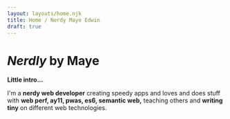 ```yaml
---
layout: layouts/home.njk
title: Home / Nerdy Maye Edwin
draft: true
---
```


# _Nerdly_ by Maye

**Little intro...**

I'm a **nerdy web developer** creating speedy apps and loves and does stuff with **web perf, ay11, pwas,
es6, semantic web,** teaching others and **writing tiny** on different web technologies.
